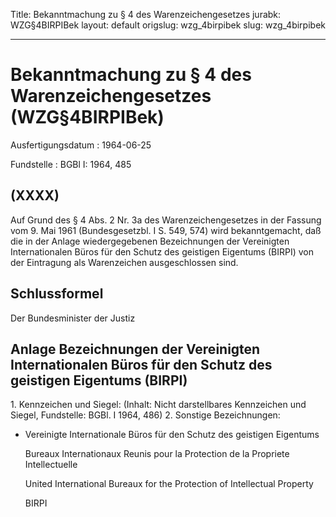 Title: Bekanntmachung zu § 4 des Warenzeichengesetzes
jurabk: WZG§4BIRPIBek
layout: default
origslug: wzg_4birpibek
slug: wzg_4birpibek

---

# Bekanntmachung zu § 4 des Warenzeichengesetzes (WZG§4BIRPIBek)

Ausfertigungsdatum
:   1964-06-25

Fundstelle
:   BGBl I: 1964, 485



## (XXXX)

Auf Grund des § 4 Abs. 2 Nr. 3a des Warenzeichengesetzes in der
Fassung vom 9. Mai 1961 (Bundesgesetzbl. I S. 549, 574) wird
bekanntgemacht, daß die in der Anlage wiedergegebenen Bezeichnungen
der Vereinigten Internationalen Büros für den Schutz des geistigen
Eigentums (BIRPI) von der Eintragung als Warenzeichen ausgeschlossen
sind.


## Schlussformel

Der Bundesminister der Justiz


## Anlage Bezeichnungen der Vereinigten Internationalen Büros für den Schutz des geistigen Eigentums (BIRPI)

1\. Kennzeichen und Siegel:
(Inhalt: Nicht darstellbares Kennzeichen und Siegel,
Fundstelle: BGBl. I 1964, 486)
2\. Sonstige Bezeichnungen:

*   Vereinigte Internationale Büros für den Schutz des geistigen Eigentums

    Bureaux Internationaux
    Reunis pour la Protection de la
    Propriete Intellectuelle

    United International Bureaux for the Protection of Intellectual
    Property

    BIRPI




